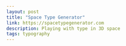 ```yaml
---
layout: post
title: "Space Type Generator"
link: https://spacetypegenerator.com
description: Playing with type in 3D space
tags: typography
---
```


